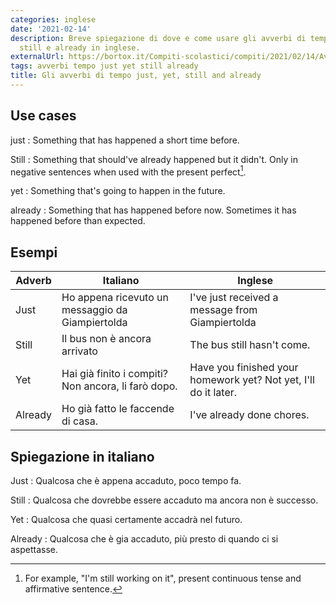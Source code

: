 ```yaml
---
categories: inglese
date: '2021-02-14'
description: Breve spiegazione di dove e come usare gli avverbi di tempo yet, just,
  still e already in inglese.
externalUrl: https://bortox.it/Compiti-scolastici/compiti/2021/02/14/Avverbi-di-tempo-Inglese.html
tags: avverbi tempo just yet still already
title: Gli avverbi di tempo just, yet, still and already
---
```


## Use cases

just
: Something that has happened a short time before.

Still
: Something that should've already happened but it didn't. Only in negative sentences when used with the present perfect[^1].

yet
: Something that's going to happen in the future.

already
: Something that has happened before now. Sometimes it has happened before than expected.


## Esempi

Adverb | Italiano | Inglese |
|---|---|---|
Just|Ho appena ricevuto un messaggio da Giampiertolda |I've just received a message from Giampiertolda
Still|Il bus non è ancora arrivato | The bus still hasn't  come.
Yet|Hai già finito i compiti? Non ancora, li farò dopo. | Have you finished your homework yet? Not yet, I'll do it later.
Already|Ho già fatto le faccende di casa. |I've already done chores.

## Spiegazione in italiano

Just
: Qualcosa che è appena accaduto, poco tempo fa.

Still
: Qualcosa che dovrebbe essere accaduto ma ancora non è successo.

Yet
: Qualcosa che quasi certamente accadrà nel futuro.

Already
: Qualcosa che è gia accaduto, più presto di quando ci si aspettasse.

[^1]: For example, "I'm still working on it", present continuous tense and affirmative sentence.